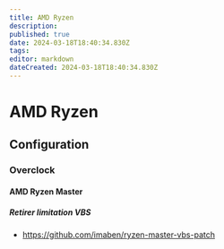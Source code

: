 ```yaml
---
title: AMD Ryzen
description: 
published: true
date: 2024-03-18T18:40:34.830Z
tags: 
editor: markdown
dateCreated: 2024-03-18T18:40:34.830Z
---
```


# AMD Ryzen

## Configuration

### Overclock

#### AMD Ryzen Master

##### Retirer limitation VBS

- <https://github.com/imaben/ryzen-master-vbs-patch>
